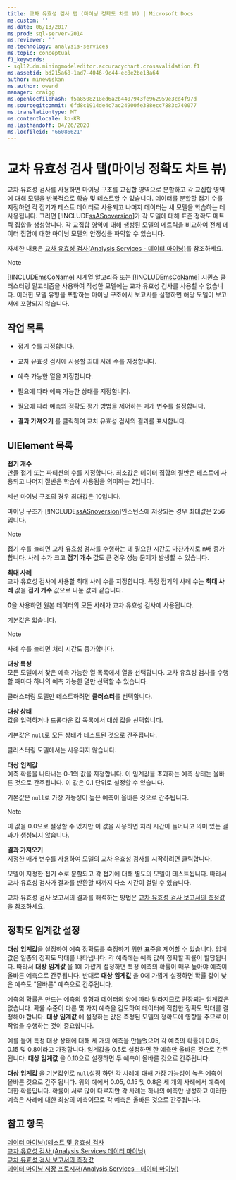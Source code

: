 ```yaml
---
title: 교차 유효성 검사 탭 (마이닝 정확도 차트 뷰) | Microsoft Docs
ms.custom: ''
ms.date: 06/13/2017
ms.prod: sql-server-2014
ms.reviewer: ''
ms.technology: analysis-services
ms.topic: conceptual
f1_keywords:
- sql12.dm.miningmodeleditor.accuracychart.crossvalidation.f1
ms.assetid: bd215a68-1ad7-4046-9c44-ec8e2be13a64
author: minewiskan
ms.author: owend
manager: craigg
ms.openlocfilehash: f5a8508218ed6a2b4407943fe962959e3cd4f97d
ms.sourcegitcommit: 6fd8c1914de4c7ac24900fe388ecc7883c740077
ms.translationtype: MT
ms.contentlocale: ko-KR
ms.lasthandoff: 04/26/2020
ms.locfileid: "66086621"
---
```

# <a name="cross-validation-tab-mining-accuracy-chart-view"></a>교차 유효성 검사 탭(마이닝 정확도 차트 뷰)
  교차 유효성 검사를 사용하면 마이닝 구조를 교집합 영역으로 분할하고 각 교집합 영역에 대해 모델을 반복적으로 학습 및 테스트할 수 있습니다. 데이터를 분할할 접기 수를 지정하면 각 접기가 테스트 데이터로 사용되고 나머지 데이터는 새 모델을 학습하는 데 사용됩니다. 그러면 [!INCLUDE[ssASnoversion](../includes/ssasnoversion-md.md)]가 각 모델에 대해 표준 정확도 메트릭 집합을 생성합니다. 각 교집합 영역에 대해 생성된 모델의 메트릭을 비교하여 전체 데이터 집합에 대한 마이닝 모델의 안정성을 파악할 수 있습니다.  
  
 자세한 내용은 [교차 유효성 검사&#40;Analysis Services - 데이터 마이닝&#41;](data-mining/cross-validation-analysis-services-data-mining.md)를 참조하세요.  
  
> [!NOTE]  
>  [!INCLUDE[msCoName](../includes/msconame-md.md)] 시계열 알고리즘 또는 [!INCLUDE[msCoName](../includes/msconame-md.md)] 시퀀스 클러스터링 알고리즘을 사용하여 작성한 모델에는 교차 유효성 검사를 사용할 수 없습니다. 이러한 모델 유형을 포함하는 마이닝 구조에서 보고서를 실행하면 해당 모델이 보고서에 포함되지 않습니다.  
  
## <a name="task-list"></a>작업 목록  
  
-   접기 수를 지정합니다.  
  
-   교차 유효성 검사에 사용할 최대 사례 수를 지정합니다.  
  
-   예측 가능한 열을 지정합니다.  
  
-   필요에 따라 예측 가능한 상태를 지정합니다.  
  
-   필요에 따라 예측의 정확도 평가 방법을 제어하는 매개 변수를 설정합니다.  
  
-   **결과 가져오기** 를 클릭하여 교차 유효성 검사의 결과를 표시합니다.  
  
## <a name="uielement-list"></a>UIElement 목록  
 **접기 개수**  
 만들 접기 또는 파티션의 수를 지정합니다. 최소값은 데이터 집합의 절반은 테스트에 사용되고 나머지 절반은 학습에 사용됨을 의미하는 2입니다.  
  
 세션 마이닝 구조의 경우 최대값은 10입니다.  
  
 마이닝 구조가 [!INCLUDE[ssASnoversion](../includes/ssasnoversion-md.md)]인스턴스에 저장되는 경우 최대값은 256입니다.  
  
> [!NOTE]  
>  접기 수를 늘리면 교차 유효성 검사를 수행하는 데 필요한 시간도 마찬가지로 n배 증가합니다. 사례 수가 크고 **접기 개수** 값도 큰 경우 성능 문제가 발생할 수 있습니다.  
  
 **최대 사례**  
 교차 유효성 검사에 사용할 최대 사례 수를 지정합니다. 특정 접기의 사례 수는 **최대 사례** 값을 **접기 개수** 값으로 나눈 값과 같습니다.  
  
 **0**을 사용하면 원본 데이터의 모든 사례가 교차 유효성 검사에 사용됩니다.  
  
 기본값은 없습니다.  
  
> [!NOTE]  
>  사례 수를 늘리면 처리 시간도 증가합니다.  
  
 **대상 특성**  
 모든 모델에서 찾은 예측 가능한 열 목록에서 열을 선택합니다. 교차 유효성 검사를 수행할 때마다 하나의 예측 가능한 열만 선택할 수 있습니다.  
  
 클러스터링 모델만 테스트하려면 **클러스터**를 선택합니다.  
  
 **대상 상태**  
 값을 입력하거나 드롭다운 값 목록에서 대상 값을 선택합니다.  
  
 기본값은 `null`로 모든 상태가 테스트된 것으로 간주됩니다.  
  
 클러스터링 모델에서는 사용되지 않습니다.  
  
 **대상**  **임계값**  
 예측 확률을 나타내는 0-1의 값을 지정합니다. 이 임계값을 초과하는 예측 상태는 올바른 것으로 간주됩니다. 이 값은 0.1 단위로 설정할 수 있습니다.  
  
 기본값은 `null`로 가장 가능성이 높은 예측이 올바른 것으로 간주됩니다.  
  
> [!NOTE]  
>  이 값을 0.0으로 설정할 수 있지만 이 값을 사용하면 처리 시간이 늘어나고 의미 있는 결과가 생성되지 않습니다.  
  
 **결과 가져오기**  
 지정한 매개 변수를 사용하여 모델의 교차 유효성 검사를 시작하려면 클릭합니다.  
  
 모델이 지정한 접기 수로 분할되고 각 접기에 대해 별도의 모델이 테스트됩니다. 따라서 교차 유효성 검사가 결과를 반환할 때까지 다소 시간이 걸릴 수 있습니다.  
  
 교차 유효성 검사 보고서의 결과를 해석하는 방법은 [교차 유효성 검사 보고서의 측정값](data-mining/measures-in-the-cross-validation-report.md)을 참조하세요.  
  
## <a name="setting-the-accuracy-threshold"></a>정확도 임계값 설정  
 **대상** **임계값**을 설정하여 예측 정확도를 측정하기 위한 표준을 제어할 수 있습니다. 임계값은 일종의 정확도 막대를 나타냅니다. 각 예측에는 예측 값이 정확할 확률이 할당됩니다. 따라서 **대상** **임계값** 을 1에 가깝게 설정하면 특정 예측의 확률이 매우 높아야 예측이 올바른 예측으로 간주됩니다. 반대로 **대상** **임계값** 을 0에 가깝게 설정하면 확률 값이 낮은 예측도 "올바른" 예측으로 간주됩니다.  
  
 예측의 확률은 만드는 예측의 유형과 데이터의 양에 따라 달라지므로 권장되는 임계값은 없습니다. 확률 수준이 다른 몇 가지 예측을 검토하여 데이터에 적합한 정확도 막대를 결정해야 합니다. **대상** **임계값** 에 설정하는 값은 측정된 모델의 정확도에 영향을 주므로 이 작업을 수행하는 것이 중요합니다.  
  
 예를 들어 특정 대상 상태에 대해 세 개의 예측을 만들었으며 각 예측의 확률이 0.05, 0.15 및 0.8이라고 가정합니다. 임계값을 0.5로 설정하면 한 예측만 올바른 것으로 간주됩니다. **대상** **임계값** 을 0.10으로 설정하면 두 예측이 올바른 것으로 간주됩니다.  
  
 **대상** **임계값** 을 기본값인로 `null`설정 하면 각 사례에 대해 가장 가능성이 높은 예측이 올바른 것으로 간주 됩니다. 위의 예에서 0.05, 0.15 및 0.8은 세 개의 사례에서 예측에 대한 확률입니다. 확률이 서로 많이 다르지만 각 사례는 하나의 예측만 생성하고 이러한 예측은 사례에 대한 최상의 예측이므로 각 예측은 올바른 것으로 간주됩니다.  
  
## <a name="see-also"></a>참고 항목  
 [데이터 마이닝&#41;&#40;테스트 및 유효성 검사](data-mining/testing-and-validation-data-mining.md)   
 [교차 유효성 검사 &#40;Analysis Services 데이터 마이닝&#41;](data-mining/cross-validation-analysis-services-data-mining.md)   
 [교차 유효성 검사 보고서의 측정값](data-mining/measures-in-the-cross-validation-report.md)   
 [데이터 마이닝 저장 프로시저&#40;Analysis Services - 데이터 마이닝&#41;](/sql/analysis-services/data-mining/data-mining-stored-procedures-analysis-services-data-mining)  
  
  
